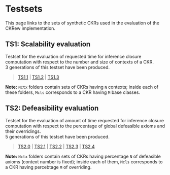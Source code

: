 Testsets
===

This page links to the sets of synthetic CKRs used in the evaluation of the CKRew
implementation.  

## TS1: Scalability evaluation

Testset for the evaluation of requested time for inference
closure computation with respect to the number and size of contexts of a CKR.  
3 generations of this testset have been produced.

> [TS1.1](http://dkm.fbk.eu/resources/ckr/ckrew-testsets/TS1/testset1.1_161108.zip) | 
[TS1.2](http://dkm.fbk.eu/resources/ckr/ckrew-testsets/TS1/testset1.2_161108.zip) |
[TS1.3](http://dkm.fbk.eu/resources/ckr/ckrew-testsets/TS1/testset1.3_161108.zip)  

**Note:** `Nctx` folders contain sets of CKRs having `N` contexts; inside each of these folders, `Mcls` corresponds to a CKR having `M` base classes.   

## TS2: Defeasibility evaluation

Testset for the evaluation of amount of time requested for inference closure computation 
with respect to the percentage of global defeasible axioms and their overridings.  
5 generations of this testset have been produced.

> [TS2.0](http://dkm.fbk.eu/resources/ckr/ckrew-testsets/TS2/testset2.0_161125.zip) |
[TS2.1](http://dkm.fbk.eu/resources/ckr/ckrew-testsets/TS2/testset2.1_161125.zip) |
[TS2.2](http://dkm.fbk.eu/resources/ckr/ckrew-testsets/TS2/testset2.2_161125.zip) |
[TS2.3](http://dkm.fbk.eu/resources/ckr/ckrew-testsets/TS2/testset2.3_161125.zip) |
[TS2.4](http://dkm.fbk.eu/resources/ckr/ckrew-testsets/TS2/testset2.4_161125.zip) 

**Note:** `Nctx` folders contain sets of CKRs having percentage `N` of defeasible axioms (context number is fixed); inside each of them, `Mcls` corresponds to a CKR having percebtage `M` of overriding.

